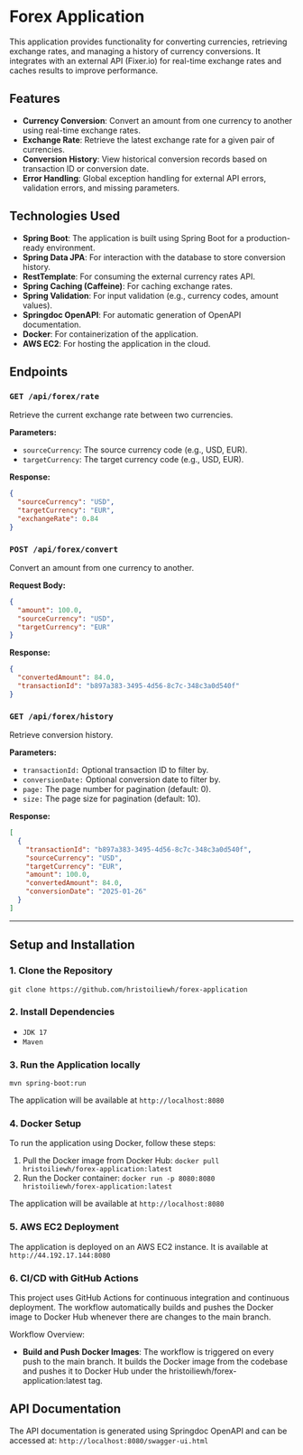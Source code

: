 # Forex Application

This application provides functionality for converting currencies, 
retrieving exchange rates, and managing a history of currency conversions. 
It integrates with an external API (Fixer.io) for real-time exchange rates 
and caches results to improve performance.

## Features

- **Currency Conversion**: Convert an amount from one currency to another using real-time exchange rates.
- **Exchange Rate**: Retrieve the latest exchange rate for a given pair of currencies.
- **Conversion History**: View historical conversion records based on transaction ID or conversion date.
- **Error Handling**: Global exception handling for external API errors, validation errors, and missing parameters.

## Technologies Used

- **Spring Boot**: The application is built using Spring Boot for a production-ready environment.
- **Spring Data JPA**: For interaction with the database to store conversion history.
- **RestTemplate**: For consuming the external currency rates API.
- **Spring Caching (Caffeine)**: For caching exchange rates.
- **Spring Validation**: For input validation (e.g., currency codes, amount values).
- **Springdoc OpenAPI**: For automatic generation of OpenAPI documentation.
- **Docker**: For containerization of the application.
- **AWS EC2**: For hosting the application in the cloud.

## Endpoints

### `GET /api/forex/rate`

Retrieve the current exchange rate between two currencies.

**Parameters:**
- `sourceCurrency`: The source currency code (e.g., USD, EUR).
- `targetCurrency`: The target currency code (e.g., USD, EUR).

**Response:**
```json
{
  "sourceCurrency": "USD",
  "targetCurrency": "EUR",
  "exchangeRate": 0.84
}
```
### `POST /api/forex/convert`
Convert an amount from one currency to another.

**Request Body:**
```json
{
  "amount": 100.0,
  "sourceCurrency": "USD",
  "targetCurrency": "EUR"
}
```
**Response:**
```json
{
  "convertedAmount": 84.0,
  "transactionId": "b897a383-3495-4d56-8c7c-348c3a0d540f"
}
```
### `GET /api/forex/history`
Retrieve conversion history.

**Parameters:**
- `transactionId:` Optional transaction ID to filter by.
- `conversionDate:` Optional conversion date to filter by.
- `page:` The page number for pagination (default: 0).
- `size:` The page size for pagination (default: 10).

**Response:**
```json
[
  {
    "transactionId": "b897a383-3495-4d56-8c7c-348c3a0d540f",
    "sourceCurrency": "USD",
    "targetCurrency": "EUR",
    "amount": 100.0,
    "convertedAmount": 84.0,
    "conversionDate": "2025-01-26"
  }
]
```
---
## Setup and Installation
### 1. Clone the Repository
`git clone https://github.com/hristoiliewh/forex-application`

### 2. Install Dependencies
- `JDK 17`
- `Maven`

### 3. Run the Application locally
`mvn spring-boot:run`

The application will be available at `http://localhost:8080`

### 4. Docker Setup
To run the application using Docker, follow these steps:
1. Pull the Docker image from Docker Hub:
`docker pull hristoiliewh/forex-application:latest`
2. Run the Docker container:
`docker run -p 8080:8080 hristoiliewh/forex-application:latest`

The application will be available at `http://localhost:8080`

### 5. AWS EC2 Deployment
The application is deployed on an AWS EC2 instance.
It is available at `http://44.192.17.144:8080`

### 6. CI/CD with GitHub Actions
This project uses GitHub Actions for continuous integration and continuous deployment. The workflow automatically builds and pushes the Docker image to Docker Hub whenever there are changes to the main branch.

Workflow Overview:
- **Build and Push Docker Images**: The workflow is triggered on every push to the main branch. It builds the Docker image from the codebase and pushes it to Docker Hub under the hristoiliewh/forex-application:latest tag.


## API Documentation
The API documentation is generated using Springdoc OpenAPI and can be accessed at:
`http://localhost:8080/swagger-ui.html`